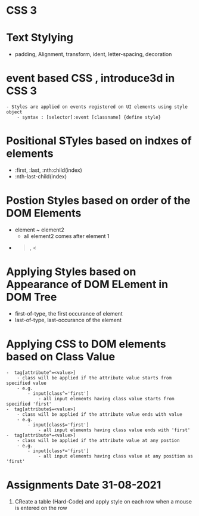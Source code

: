 # CSS 3
# Text Stylying
- padding, Alignment, transform, ident, letter-spacing, decoration
# event based CSS , introduce3d in CSS 3
    - Styles are applied on events registered on UI elements using style object
        - syntax : [selector]:event [classname] {define style}

# Positional STyles based on indxes of elements
- :first, :last, :nth:child(index)
- :nth-last-child(index)

# Postion Styles based on order of  the DOM Elements 
- element ~ element2
    - all element2 comes after element 1
- >, <

# Applying Styles based on Appearance of DOM ELement in DOM Tree
- first-of-type, the first occurance of element
- last-of-type, last-occurance of the element

# Applying CSS to DOM elements based on Class Value
    -  tag[attribute^=<value>]
        - class will be applied if the attribute value starts from specified value
        - e.g.
            - input[class^='first']
                - all input elements having class value starts from specified 'first' 
    -  tag[attribute$=<value>]
        - class will be applied if the attribute value ends with value
        - e.g.
            - input[class$='first']
                - all input elements having class value ends with 'first' 
    -  tag[attribute*=<value>]
        - class will be applied if the attribute value at any postion
        - e.g.
            - input[class*='first']
                - all input elements having class value at any position as 'first'    
               

# Assignments Date 31-08-2021
1. CReate a table (Hard-Code) and apply style on each row when a mouse is entered on the row